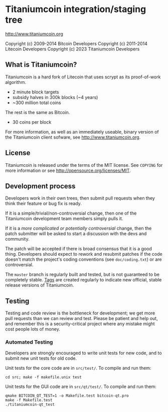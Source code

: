 Titaniumcoin integration/staging tree
================================

http://www.titaniumcoin.org


Copyright (c) 2009-2014 Bitcoin Developers
Copyright (c) 2011-2014 Litecoin Developers
Copyright (c) 2023 Titaniumcoin Developers



What is Titaniumcoin?
----------------

Titaniumcoin is a hard fork of Litecoin that uses scrypt as its proof-of-work algorithm.
 - 2 minute block targets
 - subsidy halves in 300k blocks (~4 years)
 - ~300 million total coins

The rest is the same as Bitcoin.
 - 30 coins per block
 

For more information, as well as an immediately useable, binary version of
the Titaniumcoin client sofware, see http://www.titaniumcoin.org.

License
-------

Titaniumcoin is released under the terms of the MIT license. See `COPYING` for more
information or see http://opensource.org/licenses/MIT.

Development process
-------------------

Developers work in their own trees, then submit pull requests when they think
their feature or bug fix is ready.

If it is a simple/trivial/non-controversial change, then one of the Titaniumcoin
development team members simply pulls it.

If it is a *more complicated or potentially controversial* change, then the patch
submitter will be asked to start a discussion with the devs and community.

The patch will be accepted if there is broad consensus that it is a good thing.
Developers should expect to rework and resubmit patches if the code doesn't
match the project's coding conventions (see `doc/coding.txt`) or are
controversial.

The `master` branch is regularly built and tested, but is not guaranteed to be
completely stable. [Tags](https://github.com/titaniumcoin-project/titaniumcoin/tags) are created
regularly to indicate new official, stable release versions of Titaniumcoin.

Testing
-------

Testing and code review is the bottleneck for development; we get more pull
requests than we can review and test. Please be patient and help out, and
remember this is a security-critical project where any mistake might cost people
lots of money.

### Automated Testing

Developers are strongly encouraged to write unit tests for new code, and to
submit new unit tests for old code.

Unit tests for the core code are in `src/test/`. To compile and run them:

    cd src; make -f makefile.unix test

Unit tests for the GUI code are in `src/qt/test/`. To compile and run them:

    qmake BITCOIN_QT_TEST=1 -o Makefile.test bitcoin-qt.pro
    make -f Makefile.test
    ./titaniumcoin-qt_test


